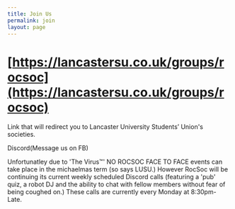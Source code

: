 ```yaml
---
title: Join Us
permalink: join
layout: page
---
```


# [https://lancastersu.co.uk/groups/rocsoc](https://lancastersu.co.uk/groups/rocsoc)
Link that will redirect you to Lancaster University Students’ Union's societies.

<p>Discord(Message us on FB)</p>

Unfortunatley due to 'The Virus™' NO ROCSOC FACE TO FACE events can take place in the michaelmas term (so says LUSU.)
However RocSoc will be continuing its current weekly scheduled  Discord calls (featuring a 'pub' quiz, a robot DJ and the ability to chat with fellow members without fear of being coughed on.) These calls are currently every Monday at 8:30pm-Late.

